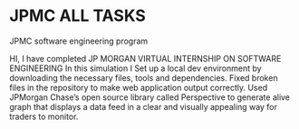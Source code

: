 # JPMC ALL TASKS
 JPMC software engineering program

HI,
I have completed JP MORGAN VIRTUAL INTERNSHIP ON SOFTWARE ENGINEERING
In this simulation
I Set up a local dev environment by downloading the necessary files, tools and dependencies.
Fixed broken files in the repository to make web application output correctly.
Used JPMorgan Chase’s open source library called Perspective to generate alive graph that displays a data feed in a clear and visually appealing way for traders to monitor.

